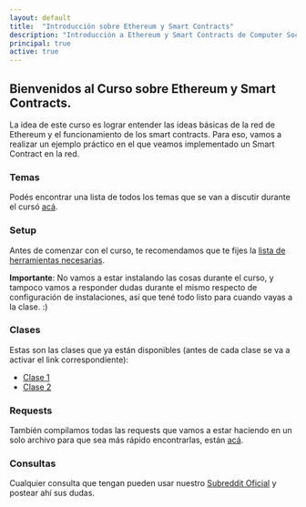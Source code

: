 ```yaml
---
layout: default
title:  "Introducción sobre Ethereum y Smart Contracts" 
description: "Introducción a Ethereum y Smart Contracts de Computer Society ITBA y Open Zepellin"
principal: true
active: true
---
```


## Bienvenidos al Curso sobre Ethereum y Smart Contracts.

La idea de este curso es lograr entender las ideas básicas de la red de Ethereum y el funcionamiento de los smart contracts. Para eso, vamos a realizar un ejemplo práctico en el que veamos implementado un Smart Contract en la red. 
### Temas

Podés encontrar una lista de todos los temas que se van a discutir durante el cursó [acá](clases/clase-temas.md).

### Setup

Antes de comenzar con el curso, te recomendamos que te fijes la [lista de herramientas necesarias](clases/clase-setup.md). 

**Importante**: No vamos a estar instalando las cosas durante el curso, y tampoco vamos a responder dudas durante el mismo respecto de configuración de instalaciones, así que tené todo listo para cuando vayas a la clase. :)

### Clases

Estas son las clases que ya están disponibles (antes de cada clase se va a activar el link correspondiente):
- [Clase 1](clases/clase-1.md)
- [Clase 2](clases/clase-2.md)

### Requests

También compilamos todas las requests que vamos a estar haciendo en un solo archivo para que sea más rápido encontrarlas, están [acá](clases/clase-requests.md).

### Consultas

Cualquier consulta que tengan pueden usar nuestro [Subreddit Oficial](https://www.reddit.com/r/ComputerSocietyITBA) y postear ahí sus dudas.
